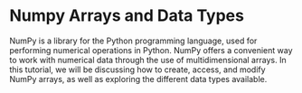 # Numpy Arrays and Data Types

NumPy is a library for the Python programming language, used for performing numerical operations in Python. NumPy offers a convenient way to work with numerical data through the use of multidimensional arrays. In this tutorial, we will be discussing how to create, access, and modify NumPy arrays, as well as exploring the different data types available.

